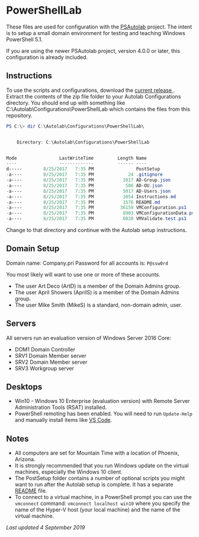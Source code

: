 # PowerShellLab

These files are used for configuration with the [PSAutolab](https://github.com/pluralsight/PS-AutoLab-Env) project. The intent is to setup a small domain environment for testing and teaching Windows PowerShell 5.1.

If you are using the newer PSAutolab project, version 4.0.0 or later, this configuration is already included.

## Instructions

To use the scripts and configurations, download the [current release ](https://github.com/jdhitsolutions/PowerShellLab/archive/0.10.0.zip). Extract the contents of the zip file folder to your Autolab Configurations directory. You should end up with something like C:\Autolab\Configurations\PowerShellLab which contains the files from this repository.

```powershell
PS C:\> dir C:\Autolab\Configurations\PowerShellLab\


    Directory: C:\Autolab\Configurations\PowerShellLab


Mode                LastWriteTime         Length Name
----                -------------         ------ ----
d-----        8/25/2017   7:35 PM                PostSetup
-a----        8/25/2017   7:35 PM             24 .gitignore
-a----        8/25/2017   7:35 PM           2017 AD-Group.json
-a----        8/25/2017   7:35 PM            506 AD-OU.json
-a----        8/25/2017   7:35 PM           5017 AD-Users.json
-a----        8/25/2017   7:35 PM           1054 Instructions.md
-a----        8/25/2017   7:35 PM           1576 README.md
-a----        8/25/2017   7:35 PM          36159 VMConfiguration.ps1
-a----        8/25/2017   7:35 PM           8903 VMConfigurationData.psd1
-a----        8/25/2017   7:35 PM           6020 VMValidate.test.ps1
```

Change to that directory and continue with the Autolab setup instructions.

## Domain Setup

Domain name: Company.pri
Password for all accounts is: `P@ssw0rd`

You most likely will want to use one or more of these accounts.

- The user Art Deco (ArtD) is a member of the Domain Admins group.
- The user April Showers (AprilS) is a member of the Domain Admins group.
- The user Mike Smith (MikeS) is a standard, non-domain admin, user.

## Servers

All servers run an evaluation version of Windows Server 2016 Core:

- DOM1 Domain Controller
- SRV1 Domain Member server
- SRV2 Domain Member server
- SRV3 Workgroup server

## Desktops

- Win10 - Windows 10 Enterprise (evaluation version) with Remote Server Administration Tools (RSAT) installed.
- PowerShell remoting has been enabled. You will need to run `Update-Help` and manually install items like [VS Code](https://code.visualstudio.com/Download).

## Notes

- All computers are set for Mountain Time with a location of Phoenix, Arizona.
- It is strongly recommended that you run Windows update on the virtual machines, especially the Windows 10 client.
- The PostSetup folder contains a number of optional scripts you might want to run after the Autolab setup is complete. It has a separate [README](./PostSetup/README.md) file.
- To connect to a virtual machine, in a PowerShell prompt you can use the `vmconnect` command: `vmconnect localhost win10` where you specify the name of the Hyper-V host (your local machine) and the name of the virtual machine.

*Last updated 4 September 2019*
